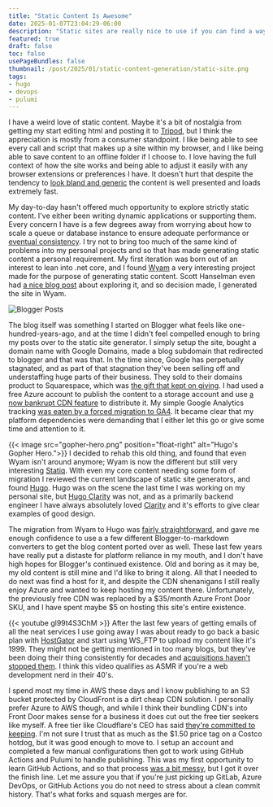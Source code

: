 ```yaml
---
title: "Static Content Is Awesome"
date: 2025-01-07T23:04:29-06:00
description: "Static sites are really nice to use if you can find a way to automate updating their content references."
featured: true
draft: false
toc: false
usePageBundles: false
thumbnail: /post/2025/01/static-content-generation/static-site.png
tags:
- hugo
- devops
- pulumi
---
```


I have a weird love of static content.  Maybe it's a bit of nostalgia from getting my start editing html and posting it to [Tripod](https://en.wikipedia.org/wiki/Tripod_(web_hosting)), but I think the appreciation is mostly from a consumer standpoint.  I like being able to see every call and script that makes up a site within my browser, and I like being able to save content to an offline folder if I choose to.  I love having the full context of how the site works and being able to adjust it easily with any browser extensions or preferences I have.  It doesn't hurt that despite the tendency to [look bland and generic](https://everybootstrap.site/) the content is well presented and loads extremely fast.

My day-to-day hasn't offered much opportunity to explore strictly static content.  I've either been writing dynamic applications or supporting them.  Every concern I have is a few degrees away from worrying about how to scale a queue or database instance to ensure adequate performance or  [eventual consistency](https://en.wikipedia.org/wiki/Eventual_consistency).  I try not to bring too much of the same kind of problems into my personal projects and so that has made generating static content a personal requirement.  My first iteration was born out of an interest to lean into .net core, and I found [Wyam](https://github.com/Wyamio/Wyam) a very interesting project made for the purpose of generating static content.  Scott Hanselman even had [a nice blog post](https://www.hanselman.com/blog/exploring-wyam-a-net-static-site-content-generator) about exploring it, and so decision made, I generated the site in Wyam.

![](/post/2025/01/static-content-generation/blogger.png "Blogger Posts")

The blog itself was something I started on Blogger what feels like one-hundred-years-ago, and at the time I didn't feel compelled enough to bring my posts over to the static site generator.  I simply setup the site, bought a domain name with Google Domains, made a blog subdomain that redirected to blogger and that was that.  In the time since, Google has perpetually stagnated, and as part of that stagnation they've been selling off and understaffing huge parts of their business.  They sold to their domains product to Squarespace, which was [the gift that kept on giving](https://cybersecuritynews.com/hackers-squarespace-customers/). I had used a free Azure account to publish the content to a storage account and use [a now bankrupt CDN feature](https://learn.microsoft.com/en-us/azure/cdn/edgio-retirement-faq) to distribute it.  My simple Google Analytics tracking [was eaten by a forced migration to GA4](https://www.cmswire.com/digital-marketing/is-googles-forced-ga4-migration-a-power-grab-in-disguise/).  It became clear that my platform dependencies were demanding that I either let this go or give some time and attention to it.

{{< image src="gopher-hero.png" position="float-right" alt="Hugo's Gopher Hero.">}}
I decided to rehab this old thing, and found that even Wyam isn't around anymore; Wyam is now the different but still very interesting [Statiq](https://github.com/statiqdev). With even my core content needing some form of migration I reviewed the current landscape of static site generators, and found [Hugo](https://gohugo.io/).  Hugo was on the scene the last time I was working on my personal site, but [Hugo Clarity](https://github.com/chipzoller/hugo-clarity) was not, and as a primarily backend engineer I have always absolutely loved [Clarity](https://clarity.design/) and it's efforts to give clear examples of good design.

The migration from Wyam to Hugo was [fairly straightforward](https://github.com/zacdirect/zac.direct/pull/1), and gave me enough confidence to use a a few different Blogger-to-markdown converters to get the blog content ported over as well.  These last few years have really put a distaste for platform reliance in my mouth, and I don't have high hopes for Blogger's continued existence.  Old and boring as it may be, my old content is still mine and I'd like to bring it along.  All that I needed to do next was find a host for it, and despite the CDN shenanigans I still really enjoy Azure and wanted to keep hosting my content there.  Unfortunately, the previously free CDN was replaced by a $35/month Azure Front Door SKU, and I have spent maybe $5 on hosting this site's entire existence.

{{< youtube gl99t4S3ChM >}}
After the last few years of getting emails of all the neat services I use going away I was about ready to go back a basic plan with [HostGator](https://www.hostgator.com/) and start using WS_FTP to upload my content like it's 1999.  They might not be getting mentioned in too many blogs, but they've been doing their thing consistently for decades and [acquisitions haven't stopped them](https://en.wikipedia.org/wiki/HostGator).  I think this video qualifies as ASMR if you're a web development nerd in their 40's.

I spend most my time in AWS these days and I know publishing to an S3 bucket protected by CloudFront is a dirt cheap CDN solution.  I personally prefer Azure to AWS though, and while I think their bundling CDN's into Front Door makes sense for a business it does cut out the free tier seekers like myself.  A free tier like Cloudflare's CEO has said [they're committed to keeping](https://webmasters.stackexchange.com/questions/88659/how-can-cloudflare-offer-a-free-cdn-with-unlimited-bandwidth).  I'm not sure I trust that as much as the $1.50 price tag on a Costco hotdog, but it was good enough to move to.  I setup an account and completed a few manual configurations then got to work using GitHub Actions and Pulumi to handle publishing.  This was my first opportunity to learn GitHub Actions, and so that process [was a bit messy](https://github.com/zacdirect/zac.direct/pull/5), but I got it over the finish line.  Let me assure you that if you're just picking up GitLab, Azure DevOps, or GitHub Actions you do not need to stress about a clean commit history.  That's what forks and squash merges are for.
